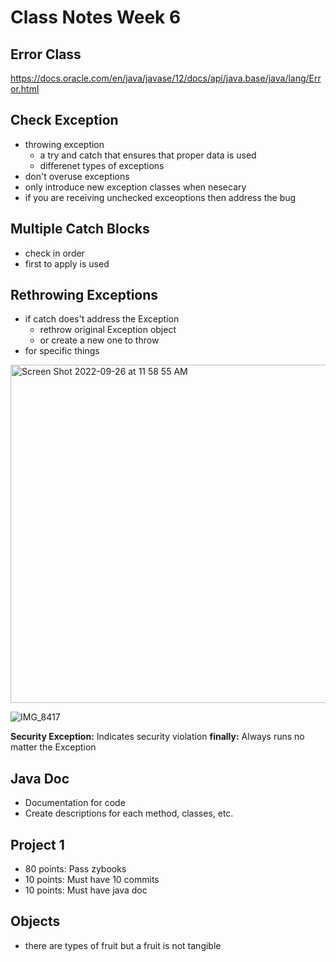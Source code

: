 # Class Notes Week 6
## Error Class
https://docs.oracle.com/en/java/javase/12/docs/api/java.base/java/lang/Error.html

## Check Exception
- throwing exception
  - a try and catch that ensures that proper data is used
  - differenet types of exceptions
- don't overuse exceptions
- only introduce new exception classes when nesecary 
- if you are receiving unchecked exceoptions then address the bug 

## Multiple Catch Blocks
- check in order
- first to apply is used

## Rethrowing Exceptions
- if catch does't address the Exception 
  - rethrow original Exception object
  - or create a new one to throw
- for specific things

<img width="541" alt="Screen Shot 2022-09-26 at 11 58 55 AM" src="https://user-images.githubusercontent.com/102199778/192336761-6728a5af-4635-4a68-b881-a3b846a34daa.png">

![IMG_8417](https://user-images.githubusercontent.com/102199778/192337389-fe401802-89d8-4fc6-9008-8f0b017afd64.jpg)

**Security Exception:** Indicates security violation 
**finally:** Always runs no matter the Exception

## Java Doc
- Documentation for code
- Create descriptions for each method, classes, etc.

## Project 1
- 80 points: Pass zybooks
- 10 points: Must have 10 commits
- 10 points: Must have java doc

## Objects
- there are types of fruit but a fruit is not tangible
